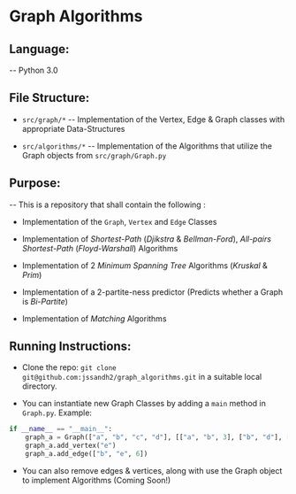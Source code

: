 # Graph Algorithms

## Language:
-- Python 3.0

## File Structure:
*  ```src/graph/*``` -- Implementation of the Vertex, Edge & Graph classes with appropriate Data-Structures

* ```src/algorithms/*``` -- Implementation of the Algorithms that utilize the Graph objects from ```src/graph/Graph.py```

## Purpose:
-- This is a repository that shall contain the following :

* Implementation of the ```Graph```, ```Vertex``` and ```Edge``` Classes

* Implementation of *Shortest-Path* (*Djikstra* & *Bellman-Ford*), *All-pairs Shortest-Path* (*Floyd-Warshall*) Algorithms

* Implementation of 2 *Minimum Spanning Tree* Algorithms (*Kruskal* & *Prim*)

* Implementation of a 2-partite-ness predictor (Predicts whether a Graph is *Bi-Partite*)

* Implementation of *Matching* Algorithms


## Running Instructions:
* Clone the repo: ``` git clone git@github.com:jssandh2/graph_algorithms.git ``` in a suitable local directory.

* You can instantiate new Graph Classes by adding a ```main``` method in ```Graph.py```. Example:
```Python
if __name__ == "__main__":
    graph_a = Graph(["a", "b", "c", "d"], [["a", "b", 3], ["b", "d"], ["d", "a", 2], ["a", "c", 5]])
    graph_a.add_vertex("e")
    graph_a.add_edge(["b", "e", 6])
```
* You can also remove edges & vertices, along with use the Graph object to implement Algorithms (Coming Soon!)
